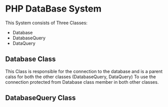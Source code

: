# **PHP DataBase System**



This System consists of Three Classes:

- Database
- DatabaseQuery
- DataQuery

## **Database Class**


This Class is responsible for the connection to the database
and is a parent calss for both the other classes (DatabaseQuery, DataQuery)
To use the connection protected from Database class member in both other classes.


## **DatabaseQuery Class**
